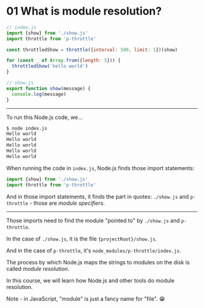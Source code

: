 # 01 What is module resolution?

```js
// index.js
import {show} from './show.js'
import throttle from 'p-throttle'

const throttledShow = throttle({interval: 500, limit: 1})(show)

for (const _ of Array.from({length: 5})) {
  throttledShow('hello world')
}

// show.js
export function show(message) {
  console.log(message)
}
```

---

To run this Node.js code, we...

```sh
$ node index.js
Hello world
Hello world
Hello world
Hello world
Hello world
```

When running the code in `index.js`, Node.js finds those import statements:

```js
import {show} from './show.js'
import throttle from 'p-throttle'
```

And in those import statements, it finds the part in quotes: `./show.js` and `p-throttle` -
those are _module specifiers_.

---

Those imports need to find the module "pointed to" by `./show.js` and `p-throttle`.

In the case of `./show.js`, it is the file `{projectRoot}/show.js`.

And in the case of `p-throttle`, it's `node_modules/p-throttle/index.js`.

The process by which Node.js maps the strings to modules on the disk is called _module resolution_.

In this course, we will learn how Node.js and other tools do module resolution.

Note - in JavaScript, "module" is just a fancy name for "file". 😁

